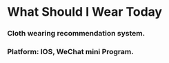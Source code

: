 # What Should I Wear Today
### Cloth wearing recommendation system.

### Platform: IOS, WeChat mini Program.
